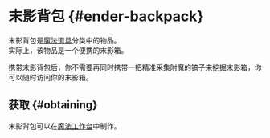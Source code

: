 # 末影背包 {#ender-backpack}

末影背包是[魔法道具](/Magical-Gadgets)分类中的物品。  
实际上，该物品是一个便携的末影箱。

携带末影背包后，你不需要再同时携带一把精准采集附魔的镐子来挖掘末影箱，你可以随时访问你的末影箱。

## 获取 {#obtaining}

末影背包可以在[魔法工作台](/Magic-Workbench)中制作。
